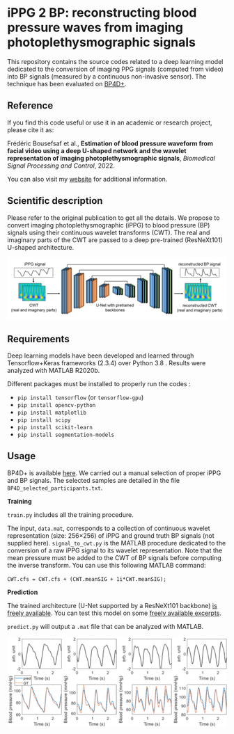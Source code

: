 # iPPG 2 BP: reconstructing blood pressure waves from imaging photoplethysmographic signals

This repository contains the source codes related to a deep learning model dedicated to the conversion of imaging PPG signals (computed from video) into BP signals (measured by a continuous non-invasive sensor). The technique has been evaluated on [BP4D+](http://www.cs.binghamton.edu/~lijun/Research/3DFE/3DFE_Analysis.html).

## Reference
If you find this code useful or use it in an academic or research project, please cite it as:

Frédéric Bousefsaf et al., **Estimation of blood pressure waveform from facial video using a deep U-shaped network and the wavelet representation of imaging photoplethysmographic signals**, *Biomedical Signal Processing and Control*, 2022.

You can also visit my [website](https://sites.google.com/view/frederic-bousefsaf) for additional information.

## Scientific description
Please refer to the original publication to get all the details. We propose to convert imaging photoplethysmographic (iPPG) to blood pressure (BP) signals using their continuous wavelet transforms (CWT). The real and imaginary parts of the CWT are passed to a deep pre-trained (ResNeXt101) U-shaped architecture.


![Alt text](illustrations/overview2.png?raw=true "Overview")


## Requirements
Deep learning models have been developed and learned through Tensorflow+Keras frameworks (2.3.4) over Python 3.8 . Results were analyzed with MATLAB R2020b.

Different packages must be installed to properly run the codes : 
- `pip install tensorflow` (or `tensorflow-gpu`)
- `pip install opencv-python`
- `pip install matplotlib`
- `pip install scipy`
- `pip install scikit-learn`
- `pip install segmentation-models`


## Usage
BP4D+ is available [here](http://www.cs.binghamton.edu/~lijun/Research/3DFE/3DFE_Analysis.html). 
We carried out a manual selection of proper iPPG and BP signals. The selected samples are detailed in the file `BP4D_selected_participants.txt`.

**Training**

`train.py` includes all the training procedure. 

The input, `data.mat`, corresponds to a collection of continuous wavelet representation (size: 256×256) of iPPG and ground truth BP signals (not supplied here). `signal_to_cwt.py` is the MATLAB procedure dedicated to the conversion of a raw iPPG signal to its wavelet representation. Note that the mean pressure must be added to the CWT of BP signals before computing the inverse transform. You can use this following MATLAB command:

`CWT.cfs = CWT.cfs + (CWT.meanSIG + 1i*CWT.meanSIG);`



**Prediction**

The trained architecture (U-Net supported by a ResNeXt101 backbone) [is freely available](https://zenodo.org/record/6647144). You can test this model on some [freely available excerpts](https://zenodo.org/record/6647204).

`predict.py` will output a `.mat` file that can be analyzed with MATLAB.

![Alt text](illustrations/pred.png?raw=true "Results computed from sample data")

